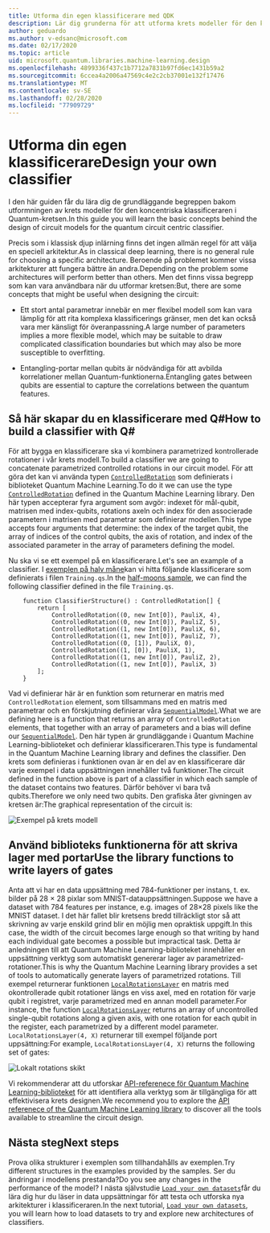 ```yaml
---
title: Utforma din egen klassificerare med QDK
description: Lär dig grunderna för att utforma krets modeller för den koncentriska klassificeraren i Quantum-kretsen.
author: geduardo
ms.author: v-edsanc@microsoft.com
ms.date: 02/17/2020
ms.topic: article
uid: microsoft.quantum.libraries.machine-learning.design
ms.openlocfilehash: 4899336f437c1b7712a7831b97fd6ec1431b59a2
ms.sourcegitcommit: 6ccea4a2006a47569c4e2c2cb37001e132f17476
ms.translationtype: MT
ms.contentlocale: sv-SE
ms.lasthandoff: 02/28/2020
ms.locfileid: "77909729"
---
```

# <a name="design-your-own-classifier"></a><span data-ttu-id="f6b5d-103">Utforma din egen klassificerare</span><span class="sxs-lookup"><span data-stu-id="f6b5d-103">Design your own classifier</span></span>

<span data-ttu-id="f6b5d-104">I den här guiden får du lära dig de grundläggande begreppen bakom utformningen av krets modeller för den koncentriska klassificeraren i Quantum-kretsen.</span><span class="sxs-lookup"><span data-stu-id="f6b5d-104">In this guide you will learn the basic concepts behind the design of circuit models for the quantum circuit centric classifier.</span></span>

<span data-ttu-id="f6b5d-105">Precis som i klassisk djup inlärning finns det ingen allmän regel för att välja en speciell arkitektur.</span><span class="sxs-lookup"><span data-stu-id="f6b5d-105">As in classical deep learning, there is no general rule for choosing a specific architecture.</span></span> <span data-ttu-id="f6b5d-106">Beroende på problemet kommer vissa arkitekturer att fungera bättre än andra.</span><span class="sxs-lookup"><span data-stu-id="f6b5d-106">Depending on the problem some architectures will perform better than others.</span></span> <span data-ttu-id="f6b5d-107">Men det finns vissa begrepp som kan vara användbara när du utformar kretsen:</span><span class="sxs-lookup"><span data-stu-id="f6b5d-107">But, there are some concepts that might be useful when designing the circuit:</span></span>

- <span data-ttu-id="f6b5d-108">Ett stort antal parametrar innebär en mer flexibel modell som kan vara lämplig för att rita komplexa klassificerings gränser, men det kan också vara mer känsligt för överanpassning.</span><span class="sxs-lookup"><span data-stu-id="f6b5d-108">A large number of parameters implies a more flexible model, which may be suitable to draw complicated classification boundaries but which may also be more susceptible to overfitting.</span></span>

- <span data-ttu-id="f6b5d-109">Entangling-portar mellan qubits är nödvändiga för att avbilda korrelationer mellan Quantum-funktionerna.</span><span class="sxs-lookup"><span data-stu-id="f6b5d-109">Entangling gates between qubits are essential to capture the correlations between the quantum features.</span></span>

## <a name="how-to-build-a-classifier-with-q"></a><span data-ttu-id="f6b5d-110">Så här skapar du en klassificerare med Q\#</span><span class="sxs-lookup"><span data-stu-id="f6b5d-110">How to build a classifier with Q\#</span></span>

<span data-ttu-id="f6b5d-111">För att bygga en klassificerare ska vi kombinera parametrized kontrollerade rotationer i vår krets modell.</span><span class="sxs-lookup"><span data-stu-id="f6b5d-111">To build a classifier we are going to concatenate parametrized controlled rotations in our circuit model.</span></span> <span data-ttu-id="f6b5d-112">För att göra det kan vi använda typen [`ControlledRotation`](xref:microsoft.quantum.machinelearning.controlledrotation) som definierats i biblioteket Quantum Machine Learning.</span><span class="sxs-lookup"><span data-stu-id="f6b5d-112">To do it we can use the type [`ControlledRotation`](xref:microsoft.quantum.machinelearning.controlledrotation) defined in the Quantum Machine Learning library.</span></span> <span data-ttu-id="f6b5d-113">Den här typen accepterar fyra argument som avgör: indexet för mål-qubit, matrisen med index-qubits, rotations axeln och index för den associerade parametern i matrisen med parametrar som definierar modellen.</span><span class="sxs-lookup"><span data-stu-id="f6b5d-113">This type accepts four arguments that determine: the index of the target qubit, the array of indices of the control qubits, the axis of rotation, and index of the associated parameter in the array of parameters defining the model.</span></span>

<span data-ttu-id="f6b5d-114">Nu ska vi se ett exempel på en klassificerare.</span><span class="sxs-lookup"><span data-stu-id="f6b5d-114">Let's see an example of a classifier.</span></span> <span data-ttu-id="f6b5d-115">I [exemplen på halv måne](https://github.com/microsoft/Quantum/tree/master/samples/machine-learning/half-moons)kan vi hitta följande klassificerare som definierats i filen `Training.qs`.</span><span class="sxs-lookup"><span data-stu-id="f6b5d-115">In the [half-moons sample](https://github.com/microsoft/Quantum/tree/master/samples/machine-learning/half-moons), we can find the following classifier defined in the file `Training.qs`.</span></span>

```qsharp
    function ClassifierStructure() : ControlledRotation[] {
        return [
            ControlledRotation((0, new Int[0]), PauliX, 4),
            ControlledRotation((0, new Int[0]), PauliZ, 5),
            ControlledRotation((1, new Int[0]), PauliX, 6),
            ControlledRotation((1, new Int[0]), PauliZ, 7),
            ControlledRotation((0, [1]), PauliX, 0),
            ControlledRotation((1, [0]), PauliX, 1),
            ControlledRotation((1, new Int[0]), PauliZ, 2),
            ControlledRotation((1, new Int[0]), PauliX, 3)
        ];
    }
 ```

<span data-ttu-id="f6b5d-116">Vad vi definierar här är en funktion som returnerar en matris med `ControlledRotation` element, som tillsammans med en matris med parametrar och en förskjutning definierar våra [`SequentialModel`](xref:microsoft.quantum.machinelearning.sequentialmodel).</span><span class="sxs-lookup"><span data-stu-id="f6b5d-116">What we are defining here is a function that returns an array of `ControlledRotation` elements, that together with an array of parameters and a bias will define our [`SequentialModel`](xref:microsoft.quantum.machinelearning.sequentialmodel).</span></span> <span data-ttu-id="f6b5d-117">Den här typen är grundläggande i Quantum Machine Learning-biblioteket och definierar klassificeraren.</span><span class="sxs-lookup"><span data-stu-id="f6b5d-117">This type is fundamental in the Quantum Machine Learning library and defines the classifier.</span></span> <span data-ttu-id="f6b5d-118">Den krets som definieras i funktionen ovan är en del av en klassificerare där varje exempel i data uppsättningen innehåller två funktioner.</span><span class="sxs-lookup"><span data-stu-id="f6b5d-118">The circuit defined in the function above is part of a classifier in which each sample of the dataset contains two features.</span></span> <span data-ttu-id="f6b5d-119">Därför behöver vi bara två qubits.</span><span class="sxs-lookup"><span data-stu-id="f6b5d-119">Therefore we only need two qubits.</span></span> <span data-ttu-id="f6b5d-120">Den grafiska åter givningen av kretsen är:</span><span class="sxs-lookup"><span data-stu-id="f6b5d-120">The graphical representation of the circuit is:</span></span>

 ![Exempel på krets modell](~/media/circuit_model_1.PNG)

## <a name="use-the-library-functions-to-write-layers-of-gates"></a><span data-ttu-id="f6b5d-122">Använd biblioteks funktionerna för att skriva lager med portar</span><span class="sxs-lookup"><span data-stu-id="f6b5d-122">Use the library functions to write layers of gates</span></span>

<span data-ttu-id="f6b5d-123">Anta att vi har en data uppsättning med 784-funktioner per instans, t. ex. bilder på 28 × 28 pixlar som MNIST-datauppsättningen.</span><span class="sxs-lookup"><span data-stu-id="f6b5d-123">Suppose we have a dataset with 784 features per instance, e.g. images of 28×28 pixels like the MNIST dataset.</span></span> <span data-ttu-id="f6b5d-124">I det här fallet blir kretsens bredd tillräckligt stor så att skrivning av varje enskild grind blir en möjlig men opraktisk uppgift.</span><span class="sxs-lookup"><span data-stu-id="f6b5d-124">In this case, the width of the circuit becomes large enough so that writing by hand each individual gate becomes a possible but impractical task.</span></span> <span data-ttu-id="f6b5d-125">Detta är anledningen till att Quantum Machine Learning-biblioteket innehåller en uppsättning verktyg som automatiskt genererar lager av parametrized-rotationer.</span><span class="sxs-lookup"><span data-stu-id="f6b5d-125">This is why the Quantum Machine Learning library provides a set of tools to automatically generate layers of parametrized rotations.</span></span> <span data-ttu-id="f6b5d-126">Till exempel returnerar funktionen [`LocalRotationsLayer`](xref:microsoft.quantum.machinelearning.localrotationslayer) en matris med okontrollerade qubit rotationer längs en viss axel, med en rotation för varje qubit i registret, varje parametrized med en annan modell parameter.</span><span class="sxs-lookup"><span data-stu-id="f6b5d-126">For instance, the function [`LocalRotationsLayer`](xref:microsoft.quantum.machinelearning.localrotationslayer) returns an array of uncontrolled single-qubit rotations along a given axis, with one rotation for each qubit in the register, each parametrized by a different model parameter.</span></span> <span data-ttu-id="f6b5d-127">`LocalRotationsLayer(4, X)` returnerar till exempel följande port uppsättning:</span><span class="sxs-lookup"><span data-stu-id="f6b5d-127">For example, `LocalRotationsLayer(4, X)` returns the following set of gates:</span></span>

 ![Lokalt rotations skikt](~/media/local_rotations_layer.PNG)

<span data-ttu-id="f6b5d-129">Vi rekommenderar att du utforskar [API-referenece för Quantum Machine Learning-biblioteket](xref:microsoft.quantum.machinelearning) för att identifiera alla verktyg som är tillgängliga för att effektivisera krets designen.</span><span class="sxs-lookup"><span data-stu-id="f6b5d-129">We recommend you to explore the [API referenece of the Quantum Machine Learning library](xref:microsoft.quantum.machinelearning) to discover all the tools available to streamline the circuit design.</span></span>

## <a name="next-steps"></a><span data-ttu-id="f6b5d-130">Nästa steg</span><span class="sxs-lookup"><span data-stu-id="f6b5d-130">Next steps</span></span>

 <span data-ttu-id="f6b5d-131">Prova olika strukturer i exemplen som tillhandahålls av exemplen.</span><span class="sxs-lookup"><span data-stu-id="f6b5d-131">Try different structures in the examples provided by the samples.</span></span> <span data-ttu-id="f6b5d-132">Ser du ändringar i modellens prestanda?</span><span class="sxs-lookup"><span data-stu-id="f6b5d-132">Do you see any changes in the performance of the model?</span></span> <span data-ttu-id="f6b5d-133">I nästa självstudie [`Load your own datasets`](xref:microsoft.quantum.libraries.machine-learning.load)får du lära dig hur du läser in data uppsättningar för att testa och utforska nya arkitekturer i klassificeraren.</span><span class="sxs-lookup"><span data-stu-id="f6b5d-133">In the next tutorial, [`Load your own datasets`](xref:microsoft.quantum.libraries.machine-learning.load), you will learn how to load datasets to try and explore new architectures of classifiers.</span></span>
